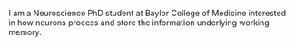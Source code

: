 I am a Neuroscience PhD student at Baylor College of Medicine interested in how neurons process and store the information underlying working memory. 



<!---
BrennanSullivan/BrennanSullivan is a ✨ special ✨ repository because its `README.md` (this file) appears on your GitHub profile.
You can click the Preview link to take a look at your changes.
--->
